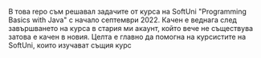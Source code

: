 В това repo съм решавал задачите от курса на SoftUni "Programming Basics with Java" с начало септември 2022. 
Качен е веднага след завършването на курса в стария ми акаунт, който вече не съществува затова е качен в новия.
Целта е главно да помогна на курсистите на SoftUni, които изучават същия курс

